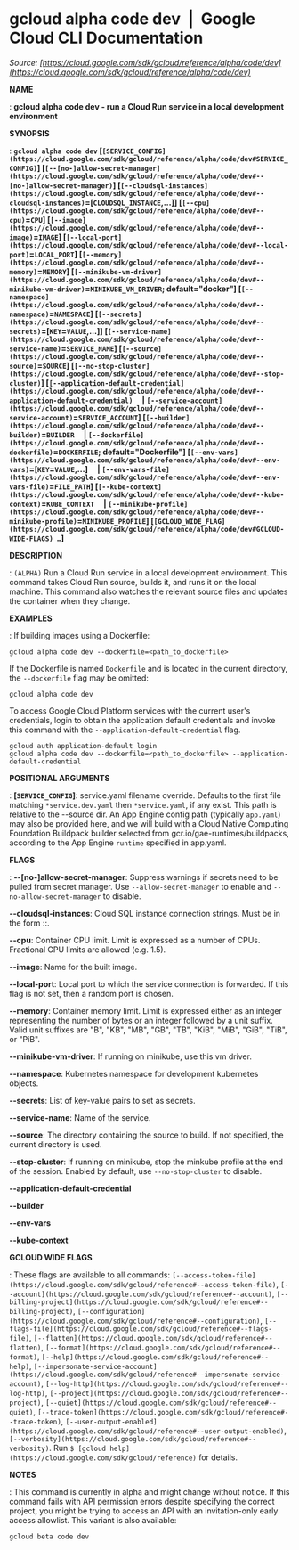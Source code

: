 # gcloud alpha code dev  |  Google Cloud CLI Documentation

*Source: [https://cloud.google.com/sdk/gcloud/reference/alpha/code/dev](https://cloud.google.com/sdk/gcloud/reference/alpha/code/dev)*

**NAME**

: **gcloud alpha code dev - run a Cloud Run service in a local development environment**

**SYNOPSIS**

: **`gcloud alpha code dev` [`[SERVICE_CONFIG](https://cloud.google.com/sdk/gcloud/reference/alpha/code/dev#SERVICE_CONFIG)`] [`[--[no-]allow-secret-manager](https://cloud.google.com/sdk/gcloud/reference/alpha/code/dev#--[no-]allow-secret-manager)`] [`[--cloudsql-instances](https://cloud.google.com/sdk/gcloud/reference/alpha/code/dev#--cloudsql-instances)`=[`CLOUDSQL_INSTANCE`,…]] [`[--cpu](https://cloud.google.com/sdk/gcloud/reference/alpha/code/dev#--cpu)`=`CPU`] [`[--image](https://cloud.google.com/sdk/gcloud/reference/alpha/code/dev#--image)`=`IMAGE`] [`[--local-port](https://cloud.google.com/sdk/gcloud/reference/alpha/code/dev#--local-port)`=`LOCAL_PORT`] [`[--memory](https://cloud.google.com/sdk/gcloud/reference/alpha/code/dev#--memory)`=`MEMORY`] [`[--minikube-vm-driver](https://cloud.google.com/sdk/gcloud/reference/alpha/code/dev#--minikube-vm-driver)`=`MINIKUBE_VM_DRIVER`; default="docker"] [`[--namespace](https://cloud.google.com/sdk/gcloud/reference/alpha/code/dev#--namespace)`=`NAMESPACE`] [`[--secrets](https://cloud.google.com/sdk/gcloud/reference/alpha/code/dev#--secrets)`=[`KEY`=`VALUE`,…]] [`[--service-name](https://cloud.google.com/sdk/gcloud/reference/alpha/code/dev#--service-name)`=`SERVICE_NAME`] [`[--source](https://cloud.google.com/sdk/gcloud/reference/alpha/code/dev#--source)`=`SOURCE`] [`[--no-stop-cluster](https://cloud.google.com/sdk/gcloud/reference/alpha/code/dev#--stop-cluster)`] [`[--application-default-credential](https://cloud.google.com/sdk/gcloud/reference/alpha/code/dev#--application-default-credential)`     | `[--service-account](https://cloud.google.com/sdk/gcloud/reference/alpha/code/dev#--service-account)`=`SERVICE_ACCOUNT`] [`[--builder](https://cloud.google.com/sdk/gcloud/reference/alpha/code/dev#--builder)`=`BUILDER`     | `[--dockerfile](https://cloud.google.com/sdk/gcloud/reference/alpha/code/dev#--dockerfile)`=`DOCKERFILE`; default="Dockerfile"] [`[--env-vars](https://cloud.google.com/sdk/gcloud/reference/alpha/code/dev#--env-vars)`=[`KEY`=`VALUE`,…]     | `[--env-vars-file](https://cloud.google.com/sdk/gcloud/reference/alpha/code/dev#--env-vars-file)`=`FILE_PATH`] [`[--kube-context](https://cloud.google.com/sdk/gcloud/reference/alpha/code/dev#--kube-context)`=`KUBE_CONTEXT`     | `[--minikube-profile](https://cloud.google.com/sdk/gcloud/reference/alpha/code/dev#--minikube-profile)`=`MINIKUBE_PROFILE`] [`[GCLOUD_WIDE_FLAG](https://cloud.google.com/sdk/gcloud/reference/alpha/code/dev#GCLOUD-WIDE-FLAGS) …`]**

**DESCRIPTION**

: `(ALPHA)` Run a Cloud Run service in a local development environment.
This command takes Cloud Run source, builds it, and runs it on the local
machine. This command also watches the relevant source files and updates the
container when they change.

**EXAMPLES**

: If building images using a Dockerfile:

```
gcloud alpha code dev --dockerfile=<path_to_dockerfile>
```

If the Dockerfile is named `Dockerfile` and is located in the current
directory, the `--dockerfile` flag may be omitted:

```
gcloud alpha code dev
```

To access Google Cloud Platform services with the current user's credentials,
login to obtain the application default credentials and invoke this command with
the `--application-default-credential` flag.

```
gcloud auth application-default login
gcloud alpha code dev --dockerfile=<path_to_dockerfile> --application-default-credential
```

**POSITIONAL ARGUMENTS**

: **[`SERVICE_CONFIG`]**:
service.yaml filename override. Defaults to the first file matching
`*service.dev.yaml` then `*service.yaml`, if any exist.
This path is relative to the --source dir. An App Engine config path (typically
`app.yaml`) may also be provided here, and we will build with a Cloud
Native Computing Foundation Buildpack builder selected from
gcr.io/gae-runtimes/buildpacks, according to the App Engine `runtime`
specified in app.yaml.

**FLAGS**

: **--[no-]allow-secret-manager**:
Suppress warnings if secrets need to be pulled from secret manager. Use
`--allow-secret-manager` to enable and
`--no-allow-secret-manager` to disable.

**--cloudsql-instances**:
Cloud SQL instance connection strings. Must be in the form
<project>:<region>:<instance>.

**--cpu**:
Container CPU limit. Limit is expressed as a number of CPUs. Fractional CPU
limits are allowed (e.g. 1.5).

**--image**:
Name for the built image.

**--local-port**:
Local port to which the service connection is forwarded. If this flag is not
set, then a random port is chosen.

**--memory**:
Container memory limit. Limit is expressed either as an integer representing the
number of bytes or an integer followed by a unit suffix. Valid unit suffixes are
"B", "KB", "MB", "GB", "TB", "KiB", "MiB", "GiB", "TiB", or "PiB".

**--minikube-vm-driver**:
If running on minikube, use this vm driver.

**--namespace**:
Kubernetes namespace for development kubernetes objects.

**--secrets**:
List of key-value pairs to set as secrets.

**--service-name**:
Name of the service.

**--source**:
The directory containing the source to build. If not specified, the current
directory is used.

**--stop-cluster**:
If running on minikube, stop the minkube profile at the end of the session.
Enabled by default, use `--no-stop-cluster` to disable.

**--application-default-credential**

**--builder**

**--env-vars**

**--kube-context**

**GCLOUD WIDE FLAGS**

: These flags are available to all commands: `[--access-token-file](https://cloud.google.com/sdk/gcloud/reference#--access-token-file)`,
`[--account](https://cloud.google.com/sdk/gcloud/reference#--account)`, `[--billing-project](https://cloud.google.com/sdk/gcloud/reference#--billing-project)`,
`[--configuration](https://cloud.google.com/sdk/gcloud/reference#--configuration)`,
`[--flags-file](https://cloud.google.com/sdk/gcloud/reference#--flags-file)`,
`[--flatten](https://cloud.google.com/sdk/gcloud/reference#--flatten)`, `[--format](https://cloud.google.com/sdk/gcloud/reference#--format)`, `[--help](https://cloud.google.com/sdk/gcloud/reference#--help)`, `[--impersonate-service-account](https://cloud.google.com/sdk/gcloud/reference#--impersonate-service-account)`,
`[--log-http](https://cloud.google.com/sdk/gcloud/reference#--log-http)`,
`[--project](https://cloud.google.com/sdk/gcloud/reference#--project)`, `[--quiet](https://cloud.google.com/sdk/gcloud/reference#--quiet)`, `[--trace-token](https://cloud.google.com/sdk/gcloud/reference#--trace-token)`, `[--user-output-enabled](https://cloud.google.com/sdk/gcloud/reference#--user-output-enabled)`,
`[--verbosity](https://cloud.google.com/sdk/gcloud/reference#--verbosity)`.
Run `$ [gcloud help](https://cloud.google.com/sdk/gcloud/reference)` for details.

**NOTES**

: This command is currently in alpha and might change without notice. If this
command fails with API permission errors despite specifying the correct project,
you might be trying to access an API with an invitation-only early access
allowlist. This variant is also available:

```
gcloud beta code dev
```